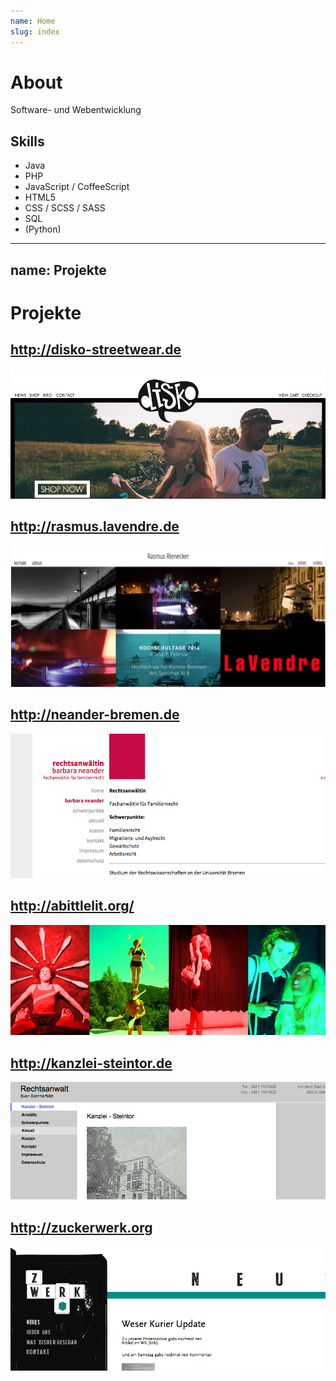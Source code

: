 ```yaml
---
name: Home
slug: index
---
```


# About
Software- und Webentwicklung

## Skills
- Java
- PHP
- JavaScript / CoffeeScript
- HTML5
- CSS / SCSS / SASS
- SQL
- (Python)

---
name: Projekte
---

# Projekte

## http://disko-streetwear.de

<img src="/cms/res/disko.png">

## http://rasmus.lavendre.de

<img src="/cms/res/rasmus.png">

## http://neander-bremen.de

<img src="/cms/res/neander-bremen.png">

## http://abittlelit.org/

<img src="/cms/res/abittlelit.png">

## http://kanzlei-steintor.de

<img src="/cms/res/kanzlei-steintor.png">

## http://zuckerwerk.org

<img src="/cms/res/zuckerwerk.png">